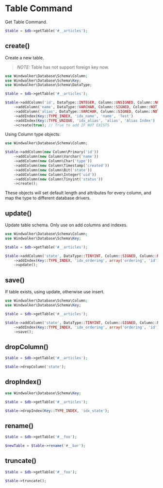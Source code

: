# Table Command

Get Table Command.

``` php
$table = $db->getTable('#__articles');
```

## create()

Create a new table.

> *NOTE:* Table has not support foreign key now.

``` php
use Windwalker\Database\Schema\Column;
use Windwalker\Database\Schema\Key;
use Windwalker\Database\Schema\DataType;

$table = $db->getTable('#__articles');

$table->addColumn('id', DataType::INTEGER, Column::UNSIGNED, Column::NOT_NULL, '', 'PK', array('primary' => true))
    ->addColumn('name', DataType::VARCHAR, Column::SIGNED, Column::NOT_NULL, '', 'Name', array('length' => 255))
    ->addColumn('alias', DataType::VARCHAR, Column::SIGNED, Column::NOT_NULL, '', 'Alias')
    ->addIndex(Key::TYPE_INDEX, 'idx_name', 'name', 'Test')
    ->addIndex(Key::TYPE_UNIQUE, 'idx_alias', 'alias', 'Alias Index')
    ->create(true); // True to add IF NOT EXISTS
```

Using Column type objects:

``` php
use Windwalker\Database\Schema\Column;

$table->addColumn(new Column\Primary('id'))
    ->addColumn(new Column\Varchar('name'))
    ->addColumn(new Column\Char('type'))
    ->addColumn(new Column\Timestamp('created'))
    ->addColumn(new Column\Bit('state'))
    ->addColumn(new Column\Integer('uid'))
    ->addColumn(new Column\Tinyint('status'))
    ->create();
```

These objects will set default length and attributes for every column, and map the type to different database drivers.

## update()

Update table schema. Only use on add columns and indexes.

``` php
use Windwalker\Database\Schema\Column;
use Windwalker\Database\Schema\Key;

$table = $db->getTable('#__articles');

$table->addColumn('state', DataType::TINYINT, Column::SIGNED, Column::NOT_NULL, 0, 'State', array('position' => 'AFTER ordering', 'length' => 1))
    ->addIndex(Key::TYPE_INDEX, 'idx_ordering', array('ordering', 'id'))
    ->update();
```

## save()

If table exists, using update, otherwise use insert.

``` php
use Windwalker\Database\Schema\Column;
use Windwalker\Database\Schema\Key;

$table = $db->getTable('#__articles');

$table->addColumn('state', DataType::TINYINT, Column::SIGNED, Column::NOT_NULL, 0, 'State', array('position' => 'AFTER ordering', 'length' => 1))
    ->addIndex(Key::TYPE_INDEX, 'idx_ordering', array('ordering', 'id'))
    ->save();
```

## dropColumn()

``` php
$table = $db->getTable('#__articles');

$table->dropColumn('state');
```

## dropIndex()

``` php
use Windwalker\Database\Schema\Key;

$table = $db->getTable('#__articles');

$table->dropIndex(Key::TYPE_INDEX, 'idx_state');
```

## rename()

``` php
$table = $db->getTable('#__foo');

$newTable = $table->rename('#__bar');
```

## truncate()

``` php
$table = $db->getTable('#__foo');

$table->truncate();
```
